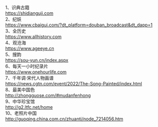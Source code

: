 1、识典古籍  
https://shidianguji.com  
2、纪妖  
https://www.cbaigui.com/?dt_platform=douban_broadcast&dt_dapp=1  
3、全历史  
https://www.allhistory.com  
4、观沧海  
https://www.ageeye.cn  
5、搜韵  
https://sou-yun.cn/index.aspx  
6、每天一小时纪录片  
https://www.onehourlife.com  
7、千年调·宋代人物画谱   
https://news.cgtn.com/event/2022/The-Song-Painted/index.html  
8、最美中国色  
http://zhongguose.com/#mudanfenhong  
9、中华珍宝馆  
http://g2.ltfc.net/home  
10、老照片中国  
http://guoqing.china.com.cn/zhuanti/node_7214056.htm